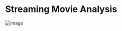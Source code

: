 # Streaming Movie Analysis

![image](https://github.com/user-attachments/assets/9c89b951-d512-4879-94ea-5da67e98ad45)

